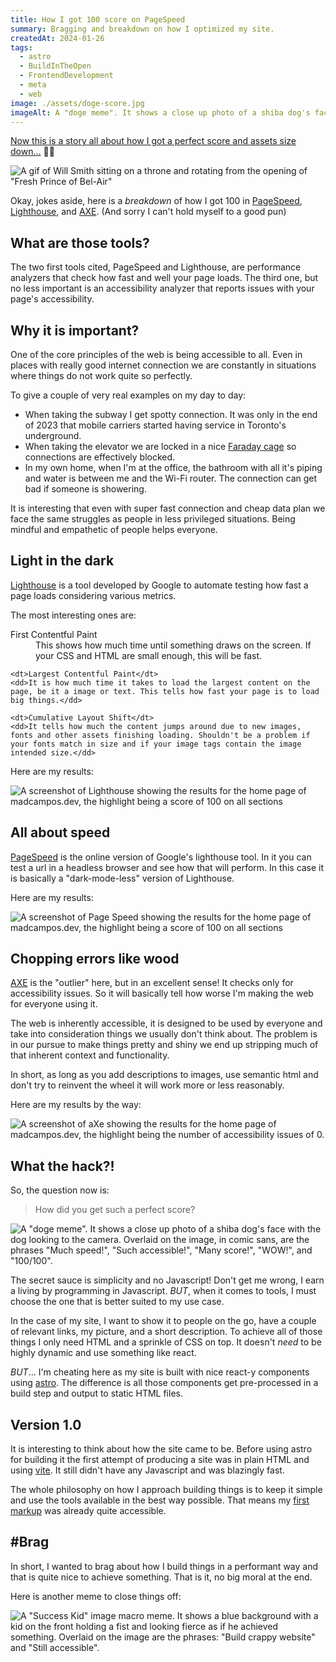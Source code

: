 ```yaml
---
title: How I got 100 score on PageSpeed
summary: Bragging and breakdown on how I optimized my site.
createdAt: 2024-01-26
tags:
  - astro
  - BuildInTheOpen
  - FrontendDevelopment
  - meta
  - web
image: ./assets/doge-score.jpg
imageAlt: A "doge meme". It shows a close up photo of a shiba dog's face with the dog looking to the camera. Overlaid on the image, in comic sans, are the phrases "Much speed!", "Such accessible!", "Many score!", "WOW!", and "100/100".
---
```

[Now this is a story all about how I got a perfect score and assets size down...](https://youtu.be/1nCqRmx3Dnw?si=QhtnwGRPyCN0u_rE) 🎤🎶

![A gif of Will Smith sitting on a throne and rotating from the opening of "Fresh Prince of Bel-Air"](assets/fresh-prince-of-bel-air.gif)

Okay, jokes aside, here is a _breakdown_ of how I got 100 in [PageSpeed](https://pagespeed.web.dev/), [Lighthouse](https://developer.chrome.com/docs/lighthouse/overview/), and [AXE](https://www.deque.com/axe/devtools/chrome-browser-extension/). (And sorry I can't hold myself to a good pun)

## What are those tools?

The two first tools cited, PageSpeed and Lighthouse, are performance analyzers that check how fast and well your page loads. The third one, but no less important is an accessibility analyzer that reports issues with your page's accessibility.

## Why it is important?

One of the core principles of the web is being accessible to all. Even in places with really good internet connection we are constantly in situations where things do not work quite so perfectly.

To give a couple of very real examples on my day to day:
- When taking the subway I get spotty connection. It was only in the end of 2023 that mobile carriers started having service in Toronto's underground.
- When taking the elevator we are locked in a nice [Faraday cage](https://en.wikipedia.org/wiki/Faraday_cage) so connections are effectively blocked.
- In my own home, when I'm at the office, the bathroom with all it's piping and water is between me and the Wi-Fi router. The connection can get bad if someone is showering.

It is interesting that even with super fast connection and cheap data plan we face the same struggles as people in less privileged situations. Being mindful and empathetic of people helps everyone.

## Light in the dark

[Lighthouse](https://developer.chrome.com/docs/lighthouse/overview/) is a tool developed by Google to automate testing how fast a page loads considering various metrics.

The most interesting ones are:
<dl>
	<dt>First Contentful Paint</dt>
	<dd>This shows how much time until something draws on the screen. If your CSS and HTML are small enough, this will be fast.</dd>
	
	<dt>Largest Contentful Paint</dt>
	<dd>It is how much time it takes to load the largest content on the page, be it a image or text. This tells how fast your page is to load big things.</dd>
	
	<dt>Cumulative Layout Shift</dt>
	<dd>It tells how much the content jumps around due to new images, fonts and other assets finishing loading. Shouldn't be a problem if your fonts match in size and if your image tags contain the image intended size.</dd>
</dl>

Here are my results:

![A screenshot of Lighthouse showing the results for the home page of madcampos.dev, the highlight being a score of 100 on all sections](assets/lighthouse.png)

## All about speed

[PageSpeed](https://pagespeed.web.dev/) is the online version of Google's lighthouse tool. In it you can test a url in a headless browser and see how that will perform. In this case it is basically a "dark-mode-less" version of Lighthouse.

Here are my results:

![A screenshot of Page Speed showing the results for the home page of madcampos.dev, the highlight being a score of 100 on all sections](assets/page-speed.png)

## Chopping errors like wood

[AXE](https://www.deque.com/axe/devtools/chrome-browser-extension/) is the "outlier" here, but in an excellent sense! It checks only for accessibility issues. So it will basically tell how worse I'm making the web for everyone using it.

The web is inherently accessible, it is designed to be used by everyone and take into consideration things we usually don't think about. The problem is in our pursue to make things pretty and shiny we end up stripping much of that inherent context and functionality.

In short, as long as you add descriptions to images, use semantic html and don't try to reinvent the wheel it will work more or less reasonably.

Here are my results by the way:

![A screenshot of aXe showing the results for the home page of madcampos.dev, the highlight being the number of accessibility issues of 0.](assets/axe.png)

## What the hack?!

So, the question now is:

> How did you get such a perfect score?

![A "doge meme". It shows a close up photo of a shiba dog's face with the dog looking to the camera. Overlaid on the image, in comic sans, are the phrases "Much speed!", "Such accessible!", "Many score!", "WOW!", and "100/100".](assets/doge-score.jpg)

The secret sauce is simplicity and no Javascript! Don't get me wrong, I earn a living by programming in Javascript. _BUT_, when it comes to tools, I must choose the one that is better suited to my use case.

In the case of my site, I want to show it to people on the go, have a couple of relevant links, my picture, and a short description.
To achieve all of those things I only need HTML and a sprinkle of CSS on top. It doesn't _need_ to be highly dynamic and use something like react.

_BUT_... I'm cheating here as my site is built with nice react-y components using [astro](https://astro.build). The difference is all those components get pre-processed in a build step and output to static HTML files.

## Version 1.0

It is interesting to think about how the site came to be. Before using astro for building it the first attempt of producing a site was in plain HTML and using [vite](https://vitejs.dev/). It still didn't have any Javascript and was blazingly fast.

The whole philosophy on how I approach building things is to keep it simple and use the tools available in the best way possible. That means my [first markup](https://github.com/madcampos/madcampos.github.io/blob/f6193b99dec205c840a92088ddb463ae0c6b486b/src/index.html) was already quite accessible.

## #Brag

In short, I wanted to brag about how I build things in a performant way and that is quite nice to achieve something. That is it, no big moral at the end.

Here is another meme to close things off:

![A "Success Kid" image macro meme. It shows a blue background with a kid on the front holding a fist and looking fierce as if he achieved something. Overlaid on the image are the phrases: "Build crappy website" and "Still accessible".](assets/success-site.jpg)